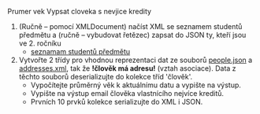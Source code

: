 Prumer vek
Vypsat cloveka s nevjice kredity

1.	(Ručně – pomocí XMLDocument) načíst XML se seznamem studentů předmětu a (ručně – vybudovat řetězec) zapsat do JSON ty, kteří jsou ve 2. ročníku
    * [seznamam studentů předmětu](https://apollo.inf.upol.cz/~janostik/data/studentiPredmetu.xml)
2.	Vytvořte 2 třídy pro vhodnou reprezentaci dat ze souborů [people.json](people.json) a [addresses.xml](addresses.xml), tak že **!člověk má adresu!** (vztah asociace). Data z těchto souborů deserializujte do kolekce tříd 'člověk'.
    * Vypočítejte průměrný věk k aktuálnímu datu a vypište na výstup.
    * Vypište na výstup email člověka vlastnícího nejvíce kreditů.
    * Prvních 10 prvků kolekce serializujte do XML i JSON.